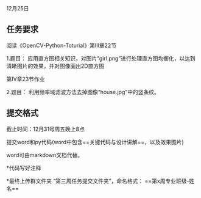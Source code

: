 12月25日

## 任务要求

阅读《OpenCV-Python-Toturial》第Ⅲ章22节

1.题目： 应用直方图相关知识，对图片“girl.png”进行处理直方图均衡化，以达到清晰图片的效果，并对图像画出2D直方图

 

第Ⅳ章23节作业

2.题目： 利用频率域滤波方法去掉图像“house.jpg”中的竖条纹。





## 提交格式

截止时间：12月31号周五晚上8点

提交word和py代码(word中包含==关键代码与设计讲解==，以及效果图片)

word可由markdown文档代替。

*代码写好注释

*最终上传群文件夹 “第三周任务提交文件夹”，命名格式： ==第x周专业班级-姓名==


